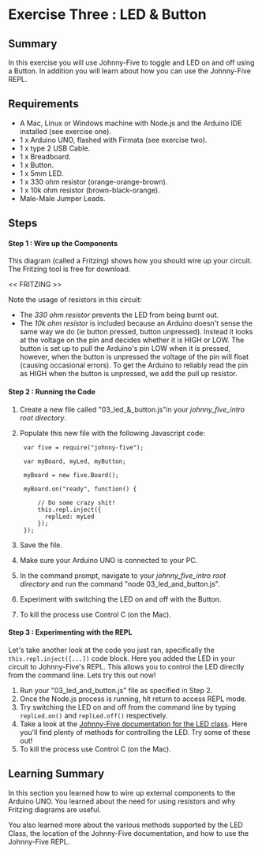 # Exercise Three : LED & Button #

## Summary ##

In this exercise you will use Johnny-Five to toggle and LED on and off using a Button.  In addition you will learn about how you can use the Johnny-Five REPL.

## Requirements ##

* A Mac, Linux or Windows machine with Node.js and the Arduino IDE installed (see exercise one).
* 1 x Arduino UNO, flashed with Firmata (see exercise two).
* 1 x type 2 USB Cable.
* 1 x Breadboard.
* 1 x Button.
* 1 x 5mm LED.
* 1 x 330 ohm resistor (orange-orange-brown).
* 1 x 10k ohm resistor (brown-black-orange).
* Male-Male Jumper Leads.

## Steps ##

#### Step 1 : Wire up the Components ####

This diagram (called a Fritzing) shows how you should wire up your circuit.  The Fritzing tool is free for download.

<< FRITZING >>

Note the usage of resistors in this circuit:
* The *330 ohm resistor* prevents the LED from being burnt out.
* The *10k ohm resistor* is included because an Arduino doesn't sense the same way we do (ie button pressed, button unpressed). Instead it looks at the voltage on the pin and decides whether it is HIGH or LOW. The button is set up to pull the Arduino's pin LOW when it is pressed, however, when the button is unpressed the voltage of the pin will float (causing occasional errors). To get the Arduino to reliably read the pin as HIGH when the button is unpressed, we add the pull up resistor.

#### Step 2 : Running the Code ####

1. Create a new file called "03_led_&_button.js"in your *johnny_five_intro root directory*.
2. Populate this new file with the following Javascript code:

        var five = require("johnny-five");

        var myBoard, myLed, myButton;

        myBoard = new five.Board();

        myBoard.on("ready", function() {

            // Do some crazy shit!
            this.repl.inject({
              replLed: myLed
            });
        });
3. Save the file.
4. Make sure your Arduino UNO is connected to your PC.
5. In the command prompt, navigate to your *johnny_five_intro root directory* and run the command "node 03_led_and_button.js".
6. Experiment with switching the LED on and off with the Button.  
7. To kill the process use Control C (on the Mac).

#### Step 3 : Experimenting with the REPL ####

Let's take another look at the code you just ran, specifically the `this.repl.inject([...])` code block.  Here you added the LED in your circuit to Johnny-Five's REPL.  This allows you to control the LED directly from the command line.  Lets try this out now!

1. Run your "03_led_and_button.js" file as specified in Step 2.
2. Once the Node.js process is running, hit return to access REPL mode.
3. Try switching the LED on and off from the command line by typing `replLed.on()` and `replLed.off()` respectively.
4. Take a look at the [Johnny-Five documentation for the LED class](https://github.com/rwaldron/johnny-five/wiki/Led).  Here you'll find plenty of methods for controlling the LED.  Try some of these out!
5. To kill the process use Control C (on the Mac).

## Learning Summary ##

In this section you learned how to wire up external components to the Arduino UNO.  You learned about the need for using resistors and why Fritzing diagrams are useful.

You also learned more about the various methods supported by the LED Class, the location of the Johnny-Five documentation, and how to use the Johnny-Five REPL.
